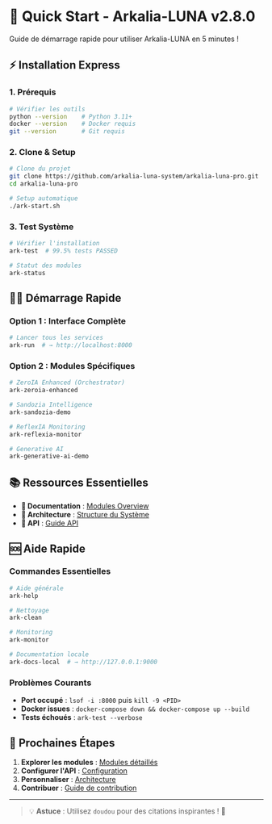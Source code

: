 # 🚀 Quick Start - Arkalia-LUNA v2.8.0

Guide de démarrage rapide pour utiliser Arkalia-LUNA en 5 minutes !

## ⚡ Installation Express

### 1. Prérequis
```bash
# Vérifier les outils
python --version    # Python 3.11+
docker --version    # Docker requis
git --version       # Git requis
```

### 2. Clone & Setup
```bash
# Clone du projet
git clone https://github.com/arkalia-luna-system/arkalia-luna-pro.git
cd arkalia-luna-pro

# Setup automatique
./ark-start.sh
```

### 3. Test Système
```bash
# Vérifier l'installation
ark-test  # 99.5% tests PASSED

# Statut des modules
ark-status
```

## 🏃‍♂️ Démarrage Rapide

### Option 1 : Interface Complète
```bash
# Lancer tous les services
ark-run  # → http://localhost:8000
```

### Option 2 : Modules Spécifiques
```bash
# ZeroIA Enhanced (Orchestrator)
ark-zeroia-enhanced

# Sandozia Intelligence
ark-sandozia-demo

# ReflexIA Monitoring
ark-reflexia-monitor

# Generative AI
ark-generative-ai-demo
```

## 📚 Ressources Essentielles

- **📖 Documentation** : [Modules Overview](../core/modules.md)
- **🧠 Architecture** : [Structure du Système](../fonctionnement/structure.md)
- **🔧 API** : [Guide API](../reference/api.md)

## 🆘 Aide Rapide

### Commandes Essentielles
```bash
# Aide générale
ark-help

# Nettoyage
ark-clean

# Monitoring
ark-monitor

# Documentation locale
ark-docs-local  # → http://127.0.0.1:9000
```

### Problèmes Courants
- **Port occupé** : `lsof -i :8000` puis `kill -9 <PID>`
- **Docker issues** : `docker-compose down && docker-compose up --build`
- **Tests échoués** : `ark-test --verbose`

## 🎯 Prochaines Étapes

1. **Explorer les modules** : [Modules détaillés](../core/modules.md)
2. **Configurer l'API** : [Configuration](../infrastructure/configuration.md)
3. **Personnaliser** : [Architecture](../fonctionnement/structure.md)
4. **Contribuer** : [Guide de contribution](../credits/CONTRIBUTING.md)

---

> 💡 **Astuce** : Utilisez `doudou` pour des citations inspirantes ! 🍼
